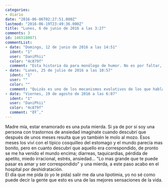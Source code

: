 ```yaml
---
categories:
- diario
date: "2016-06-06T02:27:51.000Z"
lastmod: "2016-06-19T23:49:36.000Z"
title: "Lunes, 6 de junio de 2016 a las 3:27"
comments: 3
id: 1465180071
commentList:
- date: "Domingo, 12 de junio de 2016 a las 14:51"
  ident: "1"
  user: "DaniPhii"
  color: "4c879f"
  comment: "Esta historia da para monólogo de humor. No es por faltar, es por encontrar una manera de llevar mejor esa forma tan curiosa y problemática de enamorarse. Desde el humor todo es más fácil de superar."
- date: "Lunes, 25 de julio de 2016 a las 10:57"
  ident: "1"
  user: ""
  color: ""
  comment: "Quizás es uno de los mecanismos evolutivos de los que hablaba Darwin para controlar la población de las especies:  \n  \nAl desarrollar esa aversión al amor, y por ende con ello inherentemente a la reproducción, se puede controlar la superpoblación, tal como antaño se ocupaban de ello las guerras. Lo bautizaré cono \"El Antiamor\".  \nY a este Antiamor uniremos los trastornos asociales (y/o disociales), la misantropía más honesta, la cultura moderna occidental y los juegos de rol como instrumentos para impedir la superpoblación mediante el tratamiento de castradores psico y sociológicos.  \n  \nTodo esto para luego añadir la autora, semana y media más tarde, que ya se lo ha cepillado en sacramental himeneo, y que con ello se le ha terminado la diarrea y las nauseas (esto último persistió hasta poco después de la primera arcada preliminar)."
- date: "Viernes, 19 de agosto de 2016 a las 6:07"
  ident: "1"
  user: "DaniPhii"
  color: "4c879f"
  comment: "ðŸ˜‚"
---
```


Madre mía, estar enamorado es una puta mierda. Si ya de por si soy una persona con trastornos de ansiedad imagínate cuando descubrí que después de unos meses resulta que yo también le molo al mozo. Esos meses los viví con el típico cosquilleo del estomago y el mundo parecía mas bonito, pero en cuanto descubrí que aquello era correspondido, de pronto se me ha venido el mundo encima; diarreas, taquicardias, pérdida de apetito, miedo irracional, estrés, ansiedad... "Lo mas grande que te puede pasar es amar y ser correspondido" y una mierda, a este paso acabo en el hospital por deshidratación.   
El día que me pida (o yo le pida) salir me da una lipotimia, yo no sé como puede decir la gente que esto es una de las mejores sensaciones de la vida.
